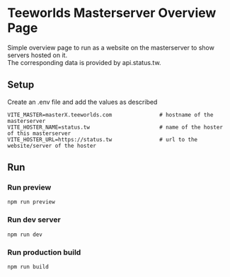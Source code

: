 # Teeworlds Masterserver Overview Page

Simple overview page to run as a website on the masterserver to show servers hosted on it.  
The corresponding data is provided by api.status.tw.

## Setup
Create an .env file and add the values as described
```dotenv
VITE_MASTER=masterX.teeworlds.com               # hostname of the masterserver
VITE_HOSTER_NAME=status.tw                      # name of the hoster of this masterserver
VITE_HOSTER_URL=https://status.tw               # url to the website/server of the hoster
```

## Run
### Run preview
```
npm run preview
```

### Run dev server
```
npm run dev
```

### Run production build
```
npm run build
```
